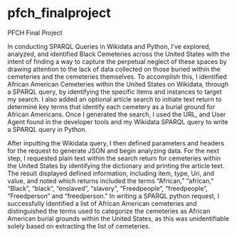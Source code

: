# pfch_finalproject
PFCH Final Project

In conducting SPARQL Queries in Wikidata and Python, I’ve explored, analyzed, and identified Black Cemeteries across the United States with the intent of finding a way to capture the perpetual neglect of these spaces by drawing attention to the lack of data collected on those buried within the cemeteries and the cemeteries themselves. To accomplish this, I identified African American Cemeteries within the United States on Wikidata, through a SPARQL query, by identifying the specific items and instances to target my search. I also added an optional article search to initiate text return to determine key terms that identify each cemetery as a burial ground for African Americans. Once I generated the search, I used the URL, and User Agent found in the developer tools and my Wikidata SPARQL query to write a SPARQL query in Python. 

After inputting the Wikidata query, I then defined parameters and headers for the request to generate JSON and begin analyzing data. For the next step, I requested plain text within the search return for cemeteries within the United States by identifying the dictionary and printing the article text. The result displayed defined information, including item, type, Uri, and value, and noted which returns included the terms “African,” “african,” “Black”, “black”, “enslaved”, “slavery”, “Freedpeople”, “freedpeople”, “Freedperson” and “freedperson.” In writing a SPARQL python request, I successfully identified a list of African American cemeteries and distinguished the terms used to categorize the cemeteries as African American burial grounds within the United States, as this was unidentifiable solely based on extracting the list of cemeteries. 
